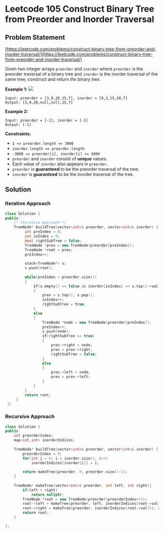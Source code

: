 # Leetcode 105 Construct Binary Tree from Preorder and Inorder Traversal

## Problem Statement

[https://leetcode.com/problems/construct-binary-tree-from-preorder-and-inorder-traversal/](https://leetcode.com/problems/construct-binary-tree-from-preorder-and-inorder-traversal/)

Given two integer arrays `preorder` and `inorder` where `preorder` is the preorder traversal of a binary tree and `inorder` is the inorder traversal of the same tree, construct and return _the binary tree_.

**Example 1:** ![](https://assets.leetcode.com/uploads/2021/02/19/tree.jpg)

```
Input: preorder = [3,9,20,15,7], inorder = [9,3,15,20,7]
Output: [3,9,20,null,null,15,7]
```

**Example 2:**

```
Input: preorder = [-1], inorder = [-1]
Output: [-1]
```

**Constraints:**

* `1 <= preorder.length <= 3000`
* `inorder.length == preorder.length`
* `-3000 <= preorder[i], inorder[i] <= 3000`
* `preorder` and `inorder` consist of **unique** values.
* Each value of `inorder` also appears in `preorder`.
* `preorder` is **guaranteed** to be the preorder traversal of the tree.
* `inorder` is **guaranteed** to be the inorder traversal of the tree.

## Solution

### Iterative Approach

```cpp
class Solution {
public:
    /* Iterative Approach */
    TreeNode* buildTree(vector<int>& preorder, vector<int>& inorder) {
         int preIndex = 0;
         int inIndex = 0;
         bool rightSubTree = false;
         TreeNode *prev = new TreeNode(preorder[preIndex]);
         TreeNode *root = prev;
         preIndex++;
         
         stack<TreeNode*> s;
         s.push(root);
         
         while(preIndex < preorder.size())
         {
             if(s.empty() == false && inorder[inIndex] == s.top()->val)
             {
                 prev = s.top(); s.pop();
                 inIndex++;
                 rightSubTree = true;
             }
             else
             {
                 TreeNode *node = new TreeNode(preorder[preIndex]);
                 preIndex++;
                 s.push(node);
                 if(rightSubTree == true)
                 {
                     prev->right = node;
                     prev = prev->right;
                     rightSubTree = false;
                 }
                 else
                 {
                     prev->left = node;
                     prev = prev->left;
                 } 
             }
         }
         return root;
     } 
 };
```

### Recursive Approach

```cpp
class Solution {
public:
    int preorderIndex;
    map<int,int> inorderIndices;
    
    TreeNode* buildTree(vector<int>& preorder, vector<int>& inorder) {
        preorderIndex = 0;
        for(int i = 0; i < inorder.size(); i++)
            inorderIndices[inorder[i]] = i;
        
        return makeTree(preorder, 0, preorder.size()-1);
    }  
     
    TreeNode* makeTree(vector<int>& preorder, int left, int right){
        if(left > right)
            return nullptr;
        TreeNode *root = new TreeNode(preorder[preorderIndex++]);
        root->left = makeTree(preorder, left, inorderIndices[root->val]-1);
        root->right = makeTree(preorder, inorderIndices[root->val]+1, right);
        return root;
    }

};
```
